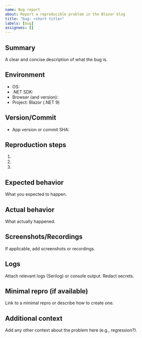 ```yaml
---
name: Bug report
about: Report a reproducible problem in the Blazor blog
title: "bug: <short title>"
labels: [bug]
assignees: []
---
```


## Summary
A clear and concise description of what the bug is.

## Environment
- OS:
- .NET SDK:
- Browser (and version):
- Project: Blazor (.NET 9)

## Version/Commit
- App version or commit SHA:

## Reproduction steps
1.
2.
3.

## Expected behavior
What you expected to happen.

## Actual behavior
What actually happened.

## Screenshots/Recordings
If applicable, add screenshots or recordings.

## Logs
Attach relevant logs (Serilog) or console output. Redact secrets.

## Minimal repro (if available)
Link to a minimal repro or describe how to create one.

## Additional context
Add any other context about the problem here (e.g., regression?).